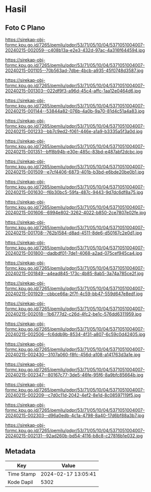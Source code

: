 # Hasil

## Foto C Plano

https://sirekap-obj-formc.kpu.go.id/7265/pemilu/pdpr/53/71/05/10/04/5371051004007-20240215-002059--c408b13a-e2e3-432d-97ac-4a316f644594.jpg

https://sirekap-obj-formc.kpu.go.id/7265/pemilu/pdpr/53/71/05/10/04/5371051004007-20240215-001105--70b563ad-7dbe-4bcb-a935-45f0748d3587.jpg

https://sirekap-obj-formc.kpu.go.id/7265/pemilu/pdpr/53/71/05/10/04/5371051004007-20240215-001303--022df9f3-a96d-45c4-affc-1aa12e0464d6.jpg

https://sirekap-obj-formc.kpu.go.id/7265/pemilu/pdpr/53/71/05/10/04/5371051004007-20240215-001144--53844a82-076b-4a0b-9a70-81d4c51a4a83.jpg

https://sirekap-obj-formc.kpu.go.id/7265/pemilu/pdpr/53/71/05/10/04/5371051004007-20240215-001233--bb7c9ed2-f061-446e-a1a9-b3335a5f3a0d.jpg

https://sirekap-obj-formc.kpu.go.id/7265/pemilu/pdpr/53/71/05/10/04/5371051004007-20240215-001351--bff8b94b-e30e-485c-83bd-e487abf2dcbc.jpg

https://sirekap-obj-formc.kpu.go.id/7265/pemilu/pdpr/53/71/05/10/04/5371051004007-20240215-001509--e7cf4406-6873-401b-b3bd-e6bde20be0b1.jpg

https://sirekap-obj-formc.kpu.go.id/7265/pemilu/pdpr/53/71/05/10/04/5371051004007-20240215-001630--f6b30bc5-59fa-487c-9443-9d7dc6df8a75.jpg

https://sirekap-obj-formc.kpu.go.id/7265/pemilu/pdpr/53/71/05/10/04/5371051004007-20240215-001606--6994e802-3262-4022-b850-2ce7807e02fe.jpg

https://sirekap-obj-formc.kpu.go.id/7265/pemilu/pdpr/53/71/05/10/04/5371051004007-20240215-001708--762b1584-d8ad-4511-8de6-d50167c2e0d1.jpg

https://sirekap-obj-formc.kpu.go.id/7265/pemilu/pdpr/53/71/05/10/04/5371051004007-20240215-001800--dadbdf01-7de1-4068-a2ad-075cef945ca4.jpg

https://sirekap-obj-formc.kpu.go.id/7265/pemilu/pdpr/53/71/05/10/04/5371051004007-20240215-001849--a4ead845-173c-4b85-8ab5-3a74a785ce2f.jpg

https://sirekap-obj-formc.kpu.go.id/7265/pemilu/pdpr/53/71/05/10/04/5371051004007-20240215-001929--cbbce66a-2f7f-4c59-bb47-559d647e8edf.jpg

https://sirekap-obj-formc.kpu.go.id/7265/pemilu/pdpr/53/71/05/10/04/5371051004007-20240215-002018--1b6777d2-c26d-4fc2-be1c-576dd6311959.jpg

https://sirekap-obj-formc.kpu.go.id/7265/pemilu/pdpr/53/71/05/10/04/5371051004007-20240215-002506--fc6ddb9b-8534-4f31-a807-6c59c0d42405.jpg

https://sirekap-obj-formc.kpu.go.id/7265/pemilu/pdpr/53/71/05/10/04/5371051004007-20240215-002430--3107a060-f8fc-456d-a108-a141763d3a1e.jpg

https://sirekap-obj-formc.kpu.go.id/7265/pemilu/pdpr/53/71/05/10/04/5371051004007-20240215-002347--80167c77-3de5-46fe-95f6-8a9bfc85664b.jpg

https://sirekap-obj-formc.kpu.go.id/7265/pemilu/pdpr/53/71/05/10/04/5371051004007-20240215-002209--c7d0c11d-2042-4ef2-8e1d-8c08597119f5.jpg

https://sirekap-obj-formc.kpu.go.id/7265/pemilu/pdpr/53/71/05/10/04/5371051004007-20240215-002303--d96a0edb-4c1a-4798-8a40-17d6bf88a3b7.jpg

https://sirekap-obj-formc.kpu.go.id/7265/pemilu/pdpr/53/71/05/10/04/5371051004007-20240215-002131--92ad260b-bd54-4116-b8c8-c27816b1e032.jpg


## Metadata

| Key        | Value               |
| ---------- | ------------------- |
| Time Stamp | 2024-02-17 13:05:41 |
| Kode Dapil | 5302                |



